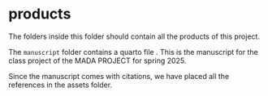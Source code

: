 # products

The folders inside this folder should contain all the products of this project.

 
The `manuscript` folder contains a quarto file . This is the manuscript for the class project of the MADA PROJECT for spring 2025. 


Since the manuscript comes with citations, we have placed all the references in the assets folder.



